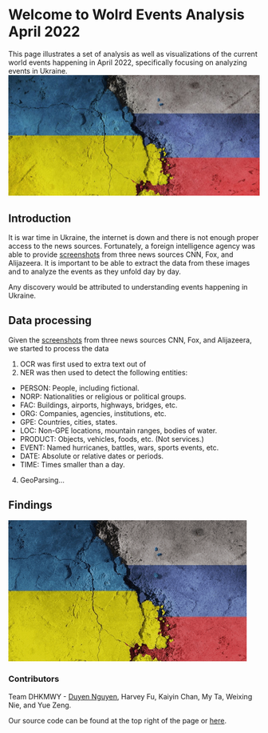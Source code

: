 # Welcome to Wolrd Events Analysis April 2022

This page illustrates a set of analysis as well as visualizations of the current world events happening in April 2022, specifically focusing on analyzing events in Ukraine. 
![image](Russia-Ukraine.jpeg)

## Introduction

It is war time in Ukraine, the internet is down and there is not enough proper access to the news sources. Fortunately, a foreign intelligence agency was able to provide [screenshots](https://drive.google.com/file/d/1XhV7EUPRAKlzKHYpjR_LN1W3IjP8l-5U/view) from three news sources CNN, Fox, and Alijazeera. It is important to be able to extract the data from these images and to analyze the events as they unfold day by day. 

Any discovery would be attributed to understanding events happening in Ukraine. 

## Data processing
Given the [screenshots](https://drive.google.com/file/d/1XhV7EUPRAKlzKHYpjR_LN1W3IjP8l-5U/view) from three news sources CNN, Fox, and Alijazeera, we started to process the data
1. OCR was first used to extra text out of 
2. NER was then used to detect the following entities:
- PERSON: People, including fictional.
- NORP: Nationalities or religious or political groups.
- FAC: Buildings, airports, highways, bridges, etc.
- ORG: Companies, agencies, institutions, etc.
- GPE: Countries, cities, states.
- LOC: Non-GPE locations, mountain ranges, bodies of water.
- PRODUCT: Objects, vehicles, foods, etc. (Not services.)
- EVENT: Named hurricanes, battles, wars, sports events, etc.
- DATE: Absolute or relative dates or periods.
- TIME: Times smaller than a day.
4. GeoParsing...


## Findings

![image](giphy.gif)
### Contributors
Team DHKMWY - [Duyen Nguyen](https://github.com/duyen21), Harvey Fu, Kaiyin Chan, My Ta, Weixing Nie, and Yue Zeng.

Our source code can be found at the top right of the page or [here](https://github.com/duyen21/World-Events-Analysis).
